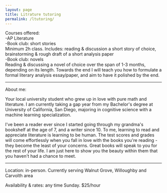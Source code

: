 ```yaml
---
layout: page
title: Litrature tutoring
permalink: /ltutoring/
---
```

Courses offered:  
-AP Literature  
-Book club: short stories  
    Minimum 2h class. Includes:  reading & discussion a short story of choice, brainstorming & rough draft of a short analysis paper  
-Book club: novels  
    Reading & discussing a novel of choice over the span of 1-3 months, depending on its length. Towards the end I will teach you how to formulate a formal literary analysis essay/paper, and aim to have it polished by the end.


---

About me:

Your local university student who grew up in love with pure math and literature. I am currently taking a gap year from my Bachelor's degree at University of California, San Diego, majoring in cognitive science with a machine learning specialization.

I've been a reader ever since I started going through my grandma's bookshelf at the age of 7, and a writer since 10. To me, learning to read and appreciate literature is learning to be human. The test scores and grades will come effortlessly when you fall in love with the books you're reading - they become the least of your concerns. Great books will speak to you for the rest of your life. I am just here to show you the beauty within them that you haven't had a chance to meet.

---

Location: in-person. Currently serving Walnut Grove, Willoughby and Carvolth area

Availability & rates: any time Sunday. $25/hour